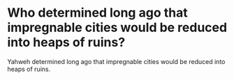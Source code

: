 # Who determined long ago that impregnable cities would be reduced into heaps of ruins?

Yahweh determined long ago that impregnable cities would be reduced into heaps of ruins.
